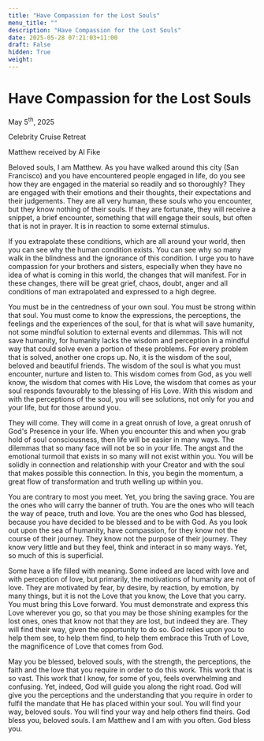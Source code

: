 ```yaml
---
title: "Have Compassion for the Lost Souls"
menu_title: ""
description: "Have Compassion for the Lost Souls"
date: 2025-05-28 07:21:03+11:00
draft: False
hidden: True
weight:
---
```

# Have Compassion for the Lost Souls

May 5<sup>th</sup>, 2025

Celebrity Cruise Retreat

Matthew received by Al Fike

Beloved souls, I am Matthew. As you have walked around this city (San Francisco) and you have encountered people engaged in life, do you see how they are engaged in the material so readily and so thoroughly? They are engaged with their emotions and their thoughts, their expectations and their judgements. They are all very human, these souls who you encounter, but they know nothing of their souls. If they are fortunate, they will receive a snippet, a brief encounter, something that will engage their souls, but often that is not in prayer. It is in reaction to some external stimulus.

If you extrapolate these conditions, which are all around your world, then you can see why the human condition exists. You can see why so many walk in the blindness and the ignorance of this condition. I urge you to have compassion for your brothers and sisters, especially when they have no idea of what is coming in this world, the changes that will manifest. For in these changes, there will be great grief, chaos, doubt, anger and all conditions of man extrapolated and expressed to a high degree.

You must be in the centredness of your own soul. You must be strong within that soul. You must come to know the expressions, the perceptions, the feelings and the experiences of the soul, for that is what will save humanity, not some mindful solution to external events and dilemmas. This will not save humanity, for humanity lacks the wisdom and perception in a mindful way that could solve even a portion of these problems. For every problem that is solved, another one crops up. No, it is the wisdom of the soul, beloved and beautiful friends. The wisdom of the soul is what you must encounter, nurture and listen to. This wisdom comes from God, as you well know, the wisdom that comes with His Love, the wisdom that comes as your soul responds favourably to the blessing of His Love. With this wisdom and with the perceptions of the soul, you will see solutions, not only for you and your life, but for those around you.

They will come. They will come in a great onrush of love, a great onrush of God's Presence in your life. When you encounter this and when you grab hold of soul consciousness, then life will be easier in many ways. The dilemmas that so many face will not be so in your life. The angst and the emotional turmoil that exists in so many will not exist within you. You will be solidly in connection and relationship with your Creator and with the soul that makes possible this connection. In this, you begin the momentum, a great flow of transformation and truth welling up within you. 

You are contrary to most you meet. Yet, you bring the saving grace. You are the ones who will carry the banner of truth. You are the ones who will teach the way of peace, truth and love. You are the ones who God has blessed, because you have decided to be blessed and to be with God. As you look out upon the sea of humanity, have compassion, for they know not the course of their journey. They know not the purpose of their journey. They know very little and but they feel, think and interact in so many ways. Yet, so much of this is superficial. 

Some have a life filled with meaning. Some indeed are laced with love and with perception of love, but primarily, the motivations of humanity are not of love. They are motivated by fear, by desire, by reaction, by emotion, by many things, but it is not the Love that you know, the Love that you carry. You must bring this Love forward. You must demonstrate and express this Love wherever you go, so that you may be those shining examples for the lost ones, ones that know not that they are lost, but indeed they are. They will find their way, given the opportunity to do so. God relies upon you to help them see, to help them find, to help them embrace this Truth of Love, the magnificence of Love that comes from God.

May you be blessed, beloved souls, with the strength, the perceptions, the faith and the love that you require in order to do this work. This work that is so vast. This work that I know, for some of you, feels overwhelming and confusing. Yet, indeed, God will guide you along the right road. God will give you the perceptions and the understanding that you require in order to fulfil the mandate that He has placed within your soul. You will find your way, beloved souls. You will find your way and help others find theirs. God bless you, beloved souls. I am Matthew and I am with you often. God bless you.
